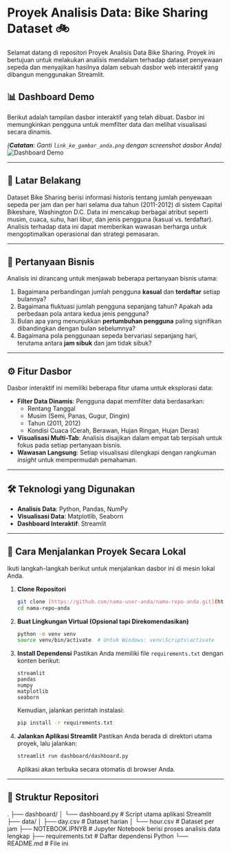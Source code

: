 # Proyek Analisis Data: Bike Sharing Dataset 🚲

Selamat datang di repositori Proyek Analisis Data Bike Sharing. Proyek ini bertujuan untuk melakukan analisis mendalam terhadap dataset penyewaan sepeda dan menyajikan hasilnya dalam sebuah dasbor web interaktif yang dibangun menggunakan Streamlit.

## 📊 Dashboard Demo

Berikut adalah tampilan dasbor interaktif yang telah dibuat. Dasbor ini memungkinkan pengguna untuk memfilter data dan melihat visualisasi secara dinamis.

*(**Catatan**: Ganti `link_ke_gambar_anda.png` dengan screenshot dasbor Anda)*
![Dashboard Demo](link_ke_gambar_anda.png)

---

## 📜 Latar Belakang

Dataset Bike Sharing berisi informasi historis tentang jumlah penyewaan sepeda per jam dan per hari selama dua tahun (2011-2012) di sistem Capital Bikeshare, Washington D.C. Data ini mencakup berbagai atribut seperti musim, cuaca, suhu, hari libur, dan jenis pengguna (kasual vs. terdaftar). Analisis terhadap data ini dapat memberikan wawasan berharga untuk mengoptimalkan operasional dan strategi pemasaran.

---

## 🎯 Pertanyaan Bisnis

Analisis ini dirancang untuk menjawab beberapa pertanyaan bisnis utama:

1.  Bagaimana perbandingan jumlah pengguna **kasual** dan **terdaftar** setiap bulannya?
2.  Bagaimana fluktuasi jumlah pengguna sepanjang tahun? Apakah ada perbedaan pola antara kedua jenis pengguna?
3.  Bulan apa yang menunjukkan **pertumbuhan pengguna** paling signifikan dibandingkan dengan bulan sebelumnya?
4.  Bagaimana pola penggunaan sepeda bervariasi sepanjang hari, terutama antara **jam sibuk** dan jam tidak sibuk?

---

## ⚙️ Fitur Dasbor

Dasbor interaktif ini memiliki beberapa fitur utama untuk eksplorasi data:

-   **Filter Data Dinamis**: Pengguna dapat memfilter data berdasarkan:
    -   Rentang Tanggal
    -   Musim (Semi, Panas, Gugur, Dingin)
    -   Tahun (2011, 2012)
    -   Kondisi Cuaca (Cerah, Berawan, Hujan Ringan, Hujan Deras)
-   **Visualisasi Multi-Tab**: Analisis disajikan dalam empat tab terpisah untuk fokus pada setiap pertanyaan bisnis.
-   **Wawasan Langsung**: Setiap visualisasi dilengkapi dengan rangkuman *insight* untuk mempermudah pemahaman.

---

## 🛠️ Teknologi yang Digunakan

-   **Analisis Data**: Python, Pandas, NumPy
-   **Visualisasi Data**: Matplotlib, Seaborn
-   **Dashboard Interaktif**: Streamlit

---

## 🚀 Cara Menjalankan Proyek Secara Lokal

Ikuti langkah-langkah berikut untuk menjalankan dasbor ini di mesin lokal Anda.

1.  **Clone Repositori**
    ```bash
    git clone [https://github.com/nama-user-anda/nama-repo-anda.git](https://github.com/nama-user-anda/nama-repo-anda.git)
    cd nama-repo-anda
    ```

2.  **Buat Lingkungan Virtual (Opsional tapi Direkomendasikan)**
    ```bash
    python -m venv venv
    source venv/bin/activate  # Untuk Windows: venv\Scripts\activate
    ```

3.  **Install Dependensi**
    Pastikan Anda memiliki file `requirements.txt` dengan konten berikut:
    ```
    streamlit
    pandas
    numpy
    matplotlib
    seaborn
    ```
    Kemudian, jalankan perintah instalasi:
    ```bash
    pip install -r requirements.txt
    ```

4.  **Jalankan Aplikasi Streamlit**
    Pastikan Anda berada di direktori utama proyek, lalu jalankan:
    ```bash
    streamlit run dashboard/dashboard.py
    ```
    Aplikasi akan terbuka secara otomatis di browser Anda.

---

## 📁 Struktur Repositori

.
├── dashboard/
│   └── dashboard.py      # Script utama aplikasi Streamlit
├── data/
│   ├── day.csv           # Dataset harian
│   └── hour.csv          # Dataset per jam
├── NOTEBOOK.IPNYB        # Jupyter Notebook berisi proses analisis data lengkap
├── requirements.txt      # Daftar dependensi Python
└── README.md             # File ini